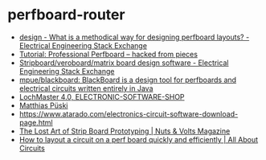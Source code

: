 perfboard-router
================
- [design - What is a methodical way for designing perfboard layouts? - Electrical Engineering Stack Exchange](https://electronics.stackexchange.com/questions/577198/what-is-a-methodical-way-for-designing-perfboard-layouts)
- [Tutorial: Professional Perfboard – hacked from pieces](https://hackedfrompieces.wordpress.com/2013/03/17/tutorial-professional-perfboard/)
- [Stripboard/veroboard/matrix board design software - Electrical Engineering Stack Exchange](https://electronics.stackexchange.com/questions/1600/stripboard-veroboard-matrix-board-design-software)
- [mpue/blackboard: BlackBoard is a design tool for perfboards and electrical circuits written entirely in Java](https://github.com/mpue/blackboard/tree/master)
- [LochMaster 4.0, ELECTRONIC-SOFTWARE-SHOP](https://www.electronic-software-shop.com/lng/en/electronic-software/lochmaster-40.html?language=en)
- [Matthias Püski](https://www.pueski.de/?p=41)
- https://www.atarado.com/electronics-circuit-software-download-page.html
- [The Lost Art of Strip Board Prototyping | Nuts & Volts Magazine](https://www.nutsvolts.com/magazine/article/june2013_Dratwa)
- [How to layout a circuit on a perf board quickly and efficiently | All About Circuits](https://forum.allaboutcircuits.com/threads/how-to-layout-a-circuit-on-a-perf-board-quickly-and-efficiently.165628/)
